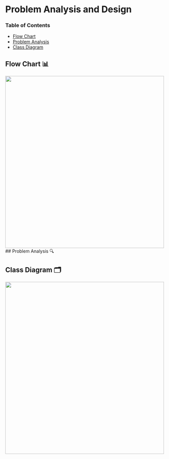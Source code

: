 # Problem Analysis and Design

### Table of Contents

- [Flow Chart](image/PT2_flowchart.jpg)
- [Problem Analysis]()
- [Class Diagram](image/CLASSDIAGRAM.jpg)

## Flow Chart 📊
<image src = "image/PT2_flowchart.jpg" width="500" height="540">
## Problem Analysis 🔍

## Class Diagram 🗂️
<image src = "image/CLASSDIAGRAM.jpg" width="500" height="540">
